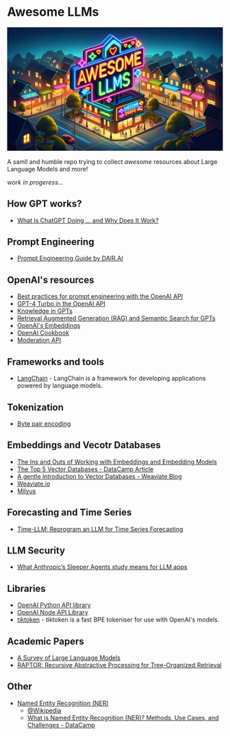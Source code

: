 # Awesome LLMs

![Awesome LLMs logo generated by OpenAI's DALLE-3 via ChatGPT](img/awesome_llms_1.webp)

A samll and humble repo trying to collect *awesome* resources about Large Language Models and more!

*work in progeress...*

## How GPT works?

- [What Is ChatGPT Doing … and Why Does It Work?](https://writings.stephenwolfram.com/2023/02/what-is-chatgpt-doing-and-why-does-it-work/)

## Prompt Engineering

- [Prompt Engineering Guide by DAIR.AI](https://www.promptingguide.ai/)

## OpenAI's resources

- [Best practices for prompt engineering with the OpenAI API](https://help.openai.com/en/articles/6654000-best-practices-for-prompt-engineering-with-the-openai-api)
- [GPT-4 Turbo in the OpenAI API](https://help.openai.com/en/articles/8555510-gpt-4-turbo-in-the-openai-api)
- [Knowledge in GPTs](https://help.openai.com/en/articles/8843948-knowledge-in-gpts)
- [Retrieval Augmented Generation (RAG) and Semantic Search for GPTs](https://help.openai.com/en/articles/8868588-retrieval-augmented-generation-rag-and-semantic-search-for-gpts)
- [OpenAI's Embeddings](https://platform.openai.com/docs/guides/embeddings)
- [OpenAI Cookbook](https://cookbook.openai.com/)
- [Moderation API](https://platform.openai.com/docs/guides/moderation/overview)

## Frameworks and tools

- [LangChain](https://python.langchain.com/docs/get_started/introduction) - LangChain is a framework for developing applications powered by language models.

## Tokenization

- [Byte pair encoding](https://en.wikipedia.org/wiki/Byte_pair_encoding)

## Embeddings and Vecotr Databases

- [The Ins and Outs of Working with Embeddings and Embedding Models](https://www.linkedin.com/comm/pulse/ins-outs-working-embeddings-embedding-models-towards-data-science-mizmc)
- [The Top 5 Vector Databases - DataCamp Article](https://www.datacamp.com/blog/the-top-5-vector-databases)
- [A gentle introduction to Vector Databases - Weaviate Blog](https://weaviate.io/blog/what-is-a-vector-database)
- [Weaviate.io](https://weaviate.io/)
- [Milvus](https://milvus.io/)

## Forecasting and Time Series

- [Time-LLM: Reprogram an LLM for Time Series Forecasting](https://towardsdatascience.com/time-llm-reprogram-an-llm-for-time-series-forecasting-e2558087b8ac)

## LLM Security

- [What Anthropic’s Sleeper Agents study means for LLM apps](https://bdtechtalks.com/2024/01/17/anthropic-llm-backdoor/)

## Libraries

- [OpenAI Python API library](https://github.com/openai/openai-python)
- [OpenAI Node API Library](https://github.com/openai/openai-node)
- [tiktoken](https://github.com/openai/tiktoken) - tiktoken is a fast BPE tokeniser for use with OpenAI's models.

## Academic Papers

- [A Survey of Large Language Models](https://arxiv.org/abs/2303.18223)
- [RAPTOR: Recursive Abstractive Processing for Tree-Organized Retrieval](https://arxiv.org/html/2401.18059v1)

## Other

- [Named Entity Recognition (NER)](https://www.techtarget.com/whatis/definition/named-entity-recognition-NER)
  - [@Wikipedia](https://en.wikipedia.org/wiki/Named-entity_recognition)
  - [What is Named Entity Recognition (NER)? Methods, Use Cases, and Challenges - DataCamp](https://www.datacamp.com/blog/what-is-named-entity-recognition-ner)
